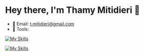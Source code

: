 # Hey there, I'm Thamy Mitidieri 👋

- 💬 Email: t.mitidieri@gmail.com
- 💚 Tools:

[![My Skills](https://skillicons.dev/icons?i=py,mysql,postgres,regex)](https://skillicons.dev)

[![My Skills](https://skillicons.dev/icons?i=html,css,xd,figma,vscode)](https://skillicons.dev)
